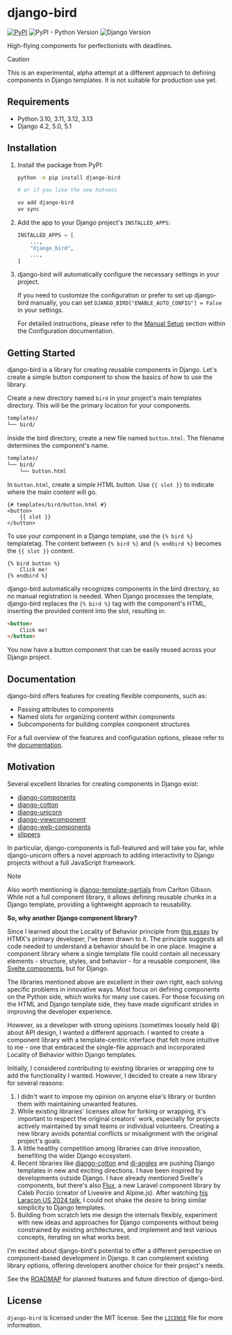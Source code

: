 <!-- docs-intro-begin -->
# django-bird

[![PyPI](https://img.shields.io/pypi/v/django-bird)](https://pypi.org/project/django-bird/)
![PyPI - Python Version](https://img.shields.io/pypi/pyversions/django-bird)
![Django Version](https://img.shields.io/badge/django-4.2%20%7C%205.0%20%7C%205.1-%2344B78B?labelColor=%23092E20)
<!-- https://shields.io/badges -->
<!-- django-4.2 | 5.0 | 5.1-#44B78B -->
<!-- labelColor=%23092E20 -->

High-flying components for perfectionists with deadlines.

<!-- docs-intro-end -->
> [!CAUTION]
> This is an experimental, alpha attempt at a different approach to defining components in Django templates. It is not suitable for production use yet.

<!-- docs-content-begin -->
## Requirements

- Python 3.10, 3.11, 3.12, 3.13
- Django 4.2, 5.0, 5.1

## Installation

1. Install the package from PyPI:

    ```bash
    python -m pip install django-bird

    # or if you like the new hotness

    uv add django-bird
    uv sync
    ```

2. Add the app to your Django project's `INSTALLED_APPS`:

    ```python
    INSTALLED_APPS = [
        ...,
        "django_bird",
        ...,
    ]
    ```

3. django-bird will automatically configure the necessary settings in your project.

    If you need to customize the configuration or prefer to set up django-bird manually, you can set `DJANGO_BIRD["ENABLE_AUTO_CONFIG"] = False` in your settings.

    For detailed instructions, please refer to the [Manual Setup](https://django-bird.readthedocs.io/configuration.html#manual-setup) section within the Configuration documentation.

## Getting Started

django-bird is a library for creating reusable components in Django. Let's create a simple button component to show the basics of how to use the library.

Create a new directory named `bird` in your project's main templates directory. This will be the primary location for your components.

```bash
templates/
└── bird/
```

Inside the bird directory, create a new file named `button.html`. The filename determines the component's name.

```bash
templates/
└── bird/
    └── button.html
```

In `button.html`, create a simple HTML button. Use `{{ slot }}` to indicate where the main content will go.

```htmldjango
{# templates/bird/button.html #}
<button>
    {{ slot }}
</button>
```

To use your component in a Django template, use the `{% bird %}` templatetag. The content between `{% bird %}` and `{% endbird %}` becomes the `{{ slot }}` content.

```htmldjango
{% bird button %}
    Click me!
{% endbird %}
```

django-bird automatically recognizes components in the bird directory, so no manual registration is needed. When Django processes the template, django-bird replaces the `{% bird %}` tag with the component's HTML, inserting the provided content into the slot, resulting in:

```html
<button>
    Click me!
</button>
```

You now have a button component that can be easily reused across your Django project.
<!-- docs-content-end -->

## Documentation

django-bird offers features for creating flexible components, such as:

- Passing attributes to components
- Named slots for organizing content within components
- Subcomponents for building complex component structures

For a full overview of the features and configuration options, please refer to the [documentation](https://bird.readthedocs.io).

## Motivation

<!-- docs-motivation-begin -->
Several excellent libraries for creating components in Django exist:

- [django-components](https://github.com/EmilStenstrom/django-components)
- [django-cotton](https://github.com/wrabit/django-cotton)
- [django-unicorn](https://github.com/adamghill/django-unicorn)
- [django-viewcomponent](https://github.com/rails-inspire-django/django-viewcomponent)
- [django-web-components](https://github.com/Xzya/django-web-components)
- [slippers](https://github.com/mixxorz/slippers)

In particular, django-components is full-featured and will take you far, while django-unicorn offers a novel approach to adding interactivity to Django projects without a full JavaScript framework.

> [!NOTE]
> Also worth mentioning is [django-template-partials](https://github.com/carltongibson/django-template-partials) from Carlton Gibson. While not a full component library, it allows defining reusable chunks in a Django template, providing a lightweight approach to reusability.

**So, why another Django component library?**

Since I learned about the Locality of Behavior principle from [this essay](https://htmx.org/essays/locality-of-behaviour/) by HTMX's primary developer, I've been drawn to it. The principle suggests all code needed to understand a behavior should be in one place. Imagine a component library where a single template file could contain all necessary elements - structure, styles, and behavior - for a reusable component, like [Svelte components](https://svelte.dev/docs/svelte-components), but for Django.

The libraries mentioned above are excellent in their own right, each solving specific problems in innovative ways. Most focus on defining components on the Python side, which works for many use cases. For those focusing on the HTML and Django template side, they have made significant strides in improving the developer experience.

However, as a developer with strong opinions (sometimes loosely held 😄) about API design, I wanted a different approach. I wanted to create a component library with a template-centric interface that felt more intuitive to me - one that embraced the single-file approach and incorporated Locality of Behavior within Django templates.

Initially, I considered contributing to existing libraries or wrapping one to add the functionality I wanted. However, I decided to create a new library for several reasons:

1. I didn't want to impose my opinion on anyone else's library or burden them with maintaining unwanted features.
2. While existing libraries' licenses allow for forking or wrapping, it's important to respect the original creators' work, especially for projects actively maintained by small teams or individual volunteers. Creating a new library avoids potential conflicts or misalignment with the original project's goals.
3. A little healthy competition among libraries can drive innovation, benefiting the wider Django ecosystem.
4. Recent libraries like [django-cotton](https://github.com/wrabit/django-cotton) and [dj-angles](https://github.com/adamghill/dj-angles) are pushing Django templates in new and exciting directions. I have been inspired by developments outside Django. I have already mentioned Svelte's components, but there's also [Flux](https://fluxui.dev), a new Laravel component library by Caleb Porzio (creator of Livewire and Alpine.js). After watching [his Laracon US 2024 talk](https://www.youtube.com/watch?v=31pBMi0UdYE), I could not shake the desire to bring similar simplicity to Django templates.
5. Building from scratch lets me design the internals flexibly, experiment with new ideas and approaches for Django components without being constrained by existing architectures, and implement and test various concepts, iterating on what works best.

I'm excited about django-bird's potential to offer a different perspective on component-based development in Django. It can complement existing library options, offering developers another choice for their project's needs.
<!-- docs-motivation-end -->

See the [ROADMAP](ROADMAP.md) for planned features and future direction of django-bird.

## License

`django-bird` is licensed under the MIT license. See the [`LICENSE`](LICENSE) file for more information.
